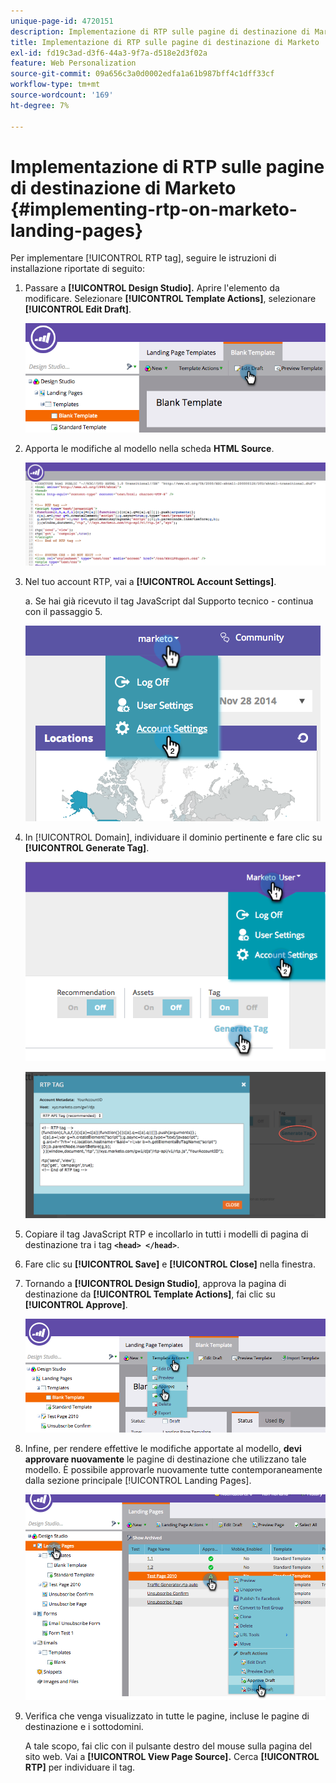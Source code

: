 ```yaml
---
unique-page-id: 4720151
description: Implementazione di RTP sulle pagine di destinazione di Marketo - Documentazione di Marketo - Documentazione del prodotto
title: Implementazione di RTP sulle pagine di destinazione di Marketo
exl-id: fd19c3ad-d3f6-44a3-9f7a-d518e2d3f02a
feature: Web Personalization
source-git-commit: 09a656c3a0d0002edfa1a61b987bff4c1dff33cf
workflow-type: tm+mt
source-wordcount: '169'
ht-degree: 7%

---
```


# Implementazione di RTP sulle pagine di destinazione di Marketo {#implementing-rtp-on-marketo-landing-pages}

Per implementare [!UICONTROL RTP tag], seguire le istruzioni di installazione riportate di seguito:

1. Passare a **[!UICONTROL Design Studio].** Aprire l&#39;elemento da modificare. Selezionare **[!UICONTROL Template Actions]**, selezionare **[!UICONTROL Edit Draft]**.

   ![](assets/image2015-4-26-18-3a27-3a4.png)

1. Apporta le modifiche al modello nella scheda **HTML Source**.

   ![](assets/image2015-4-26-18-3a28-3a17.png)

1. Nel tuo account RTP, vai a **[!UICONTROL Account Settings]**.

   a. Se hai già ricevuto il tag JavaScript dal Supporto tecnico - continua con il passaggio 5.

   ![](assets/image2014-11-30-15-3a19-3a21-2.png)

1. In [!UICONTROL Domain], individuare il dominio pertinente e fare clic su **[!UICONTROL Generate Tag]**.

   ![](assets/image2015-4-26-18-3a27-3a35.png)

   ![](assets/image2014-11-30-15-3a20-3a17-2.png)

1. Copiare il tag JavaScript RTP e incollarlo in tutti i modelli di pagina di destinazione tra i tag **`<head> </head>`**.

1. Fare clic su **[!UICONTROL Save]** e **[!UICONTROL Close]** nella finestra.

1. Tornando a **[!UICONTROL Design Studio]**, approva la pagina di destinazione da **[!UICONTROL Template Actions]**, fai clic su **[!UICONTROL Approve]**.

   ![](assets/image2015-4-26-18-3a28-3a30.png)

1. Infine, per rendere effettive le modifiche apportate al modello, **devi approvare nuovamente** le pagine di destinazione che utilizzano tale modello. È possibile approvarle nuovamente tutte contemporaneamente dalla sezione principale [!UICONTROL Landing Pages].

   ![](assets/image2015-4-26-18-3a28-3a49.png)

1. Verifica che venga visualizzato in tutte le pagine, incluse le pagine di destinazione e i sottodomini.

   A tale scopo, fai clic con il pulsante destro del mouse sulla pagina del sito web. Vai a **[!UICONTROL View Page Source].** Cerca **[!UICONTROL RTP]** per individuare il tag.
